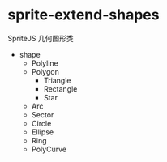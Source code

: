# sprite-extend-shapes

SpriteJS 几何图形类

- shape
  - Polyline
  - Polygon
    - Triangle
    - Rectangle
    - Star
  - Arc
  - Sector
  - Circle
  - Ellipse
  - Ring
  - PolyCurve

